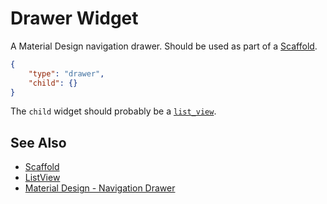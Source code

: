 # Drawer Widget

A Material Design navigation drawer. Should be used as part of a [Scaffold](scaffold.md).

```json
{
    "type": "drawer",
    "child": {}
}
```

The `child` widget should probably be a [`list_view`](listview.md).

## See Also

* [Scaffold](scaffold.md)
* [ListView](listview.md)
* [Material Design - Navigation Drawer](https://material.io/design/components/navigation-drawer.html)